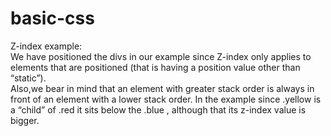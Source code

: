 # basic-css

<stong>Z-index example:</strong><br>
We have positioned the divs in our example since Z-index only applies to elements that are positioned (that is having a position value other than “static”). <br>
Also,we bear in mind that an element with greater stack order is always in front of an element with a lower stack order. 
In the example since .yellow  is a “child” of  .red  it sits below the .blue , although that its z-index value is bigger.
